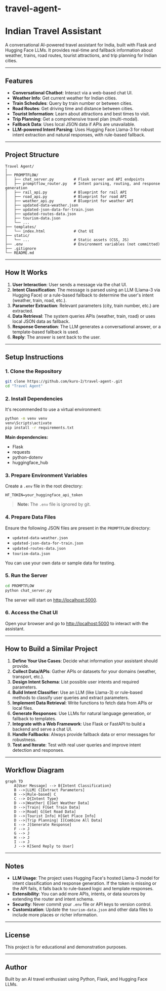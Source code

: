 # travel-agent-
# Indian Travel Assistant

A conversational AI-powered travel assistant for India, built with Flask and Hugging Face LLMs. It provides real-time and fallback information about weather, trains, road routes, tourist attractions, and trip planning for Indian cities.

---

## Features

- **Conversational Chatbot**: Interact via a web-based chat UI.
- **Weather Info**: Get current weather for Indian cities.
- **Train Schedules**: Query by train number or between cities.
- **Road Routes**: Get driving time and distance between cities.
- **Tourist Information**: Learn about attractions and best times to visit.
- **Trip Planning**: Get a comprehensive travel plan (multi-modal).
- **Fallback Data**: Uses local JSON data if APIs are unavailable.
- **LLM-powered Intent Parsing**: Uses Hugging Face Llama-3 for robust intent extraction and natural responses, with rule-based fallback.

---

## Project Structure

```
Travel Agent/
│
├── PROMPTFLOW/
│   ├── chat_server.py         # Flask server and API endpoints
│   ├── promptflow_router.py   # Intent parsing, routing, and response generation
│   ├── rail_api.py            # Blueprint for rail API
│   ├── road_api.py            # Blueprint for road API
│   ├── weather_api.py         # Blueprint for weather API
│   ├── updated-data-weather.json
│   ├── updated-json-data-for-train.json
│   ├── updated-routes-data.json
│   ├── tourism-data.json
│   └── ...
├── templates/
│   └── index.html             # Chat UI
├── static/
│   └── ...                    # Static assets (CSS, JS)
├── .env                       # Environment variables (not committed)
├── .gitignore
└── README.md
```

---

## How It Works

1. **User Interaction**: User sends a message via the chat UI.
2. **Intent Classification**: The message is parsed using an LLM (Llama-3 via Hugging Face) or a rule-based fallback to determine the user's intent (weather, train, road, etc.).
3. **Parameter Extraction**: Relevant parameters (city, train number, etc.) are extracted.
4. **Data Retrieval**: The system queries APIs (weather, train, road) or uses local JSON data as fallback.
5. **Response Generation**: The LLM generates a conversational answer, or a template-based fallback is used.
6. **Reply**: The answer is sent back to the user.

---

## Setup Instructions

### 1. Clone the Repository

```sh
git clone https://github.com/kuro-2/travel-agent-.git
cd "Travel Agent"
```

### 2. Install Dependencies

It's recommended to use a virtual environment:

```sh
python -m venv venv
venv\Scripts\activate
pip install -r requirements.txt
```

**Main dependencies:**
- Flask
- requests
- python-dotenv
- huggingface_hub

### 3. Prepare Environment Variables

Create a `.env` file in the root directory:

```
HF_TOKEN=your_huggingface_api_token
```

> **Note:** The `.env` file is ignored by git.

### 4. Prepare Data Files

Ensure the following JSON files are present in the `PROMPTFLOW` directory:
- `updated-data-weather.json`
- `updated-json-data-for-train.json`
- `updated-routes-data.json`
- `tourism-data.json`

You can use your own data or sample data for testing.

### 5. Run the Server

```sh
cd PROMPTFLOW
python chat_server.py
```

The server will start on [http://localhost:5000](http://localhost:5000).

### 6. Access the Chat UI

Open your browser and go to [http://localhost:5000](http://localhost:5000) to interact with the assistant.

---

## How to Build a Similar Project

1. **Define Your Use Cases**: Decide what information your assistant should provide.
2. **Collect Data/APIs**: Gather APIs or datasets for your domains (weather, transport, etc.).
3. **Design Intent Schema**: List possible user intents and required parameters.
4. **Build Intent Classifier**: Use an LLM (like Llama-3) or rule-based methods to classify user queries and extract parameters.
5. **Implement Data Retrieval**: Write functions to fetch data from APIs or local files.
6. **Generate Responses**: Use LLMs for natural language generation, or fallback to templates.
7. **Integrate with a Web Framework**: Use Flask or FastAPI to build a backend and serve a chat UI.
8. **Handle Fallbacks**: Always provide fallback data or error messages for robustness.
9. **Test and Iterate**: Test with real user queries and improve intent detection and responses.

---

## Workflow Diagram

```mermaid
graph TD
    A[User Message] --> B{Intent Classification}
    B -->|LLM| C[Extract Parameters]
    B -->|Rule-based| C
    C --> D{Intent Type}
    D -->|Weather| E[Get Weather Data]
    D -->|Train| F[Get Train Data]
    D -->|Road| G[Get Road Data]
    D -->|Tourist Info| H[Get Place Info]
    D -->|Trip Planning| I[Combine All Data]
    E --> J[Generate Response]
    F --> J
    G --> J
    H --> J
    I --> J
    J --> K[Send Reply to User]
```

---

## Notes

- **LLM Usage**: The project uses Hugging Face's hosted Llama-3 model for intent classification and response generation. If the token is missing or the API fails, it falls back to rule-based logic and template responses.
- **Extensibility**: You can add more APIs, intents, or data sources by extending the router and intent schema.
- **Security**: Never commit your `.env` file or API keys to version control.
- **Customization**: Update the `tourism-data.json` and other data files to include more places or richer information.

---

## License

This project is for educational and demonstration purposes.

---

## Author

Built by an AI travel enthusiast using Python, Flask, and Hugging Face LLMs.
